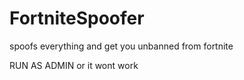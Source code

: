 # FortniteSpoofer
spoofs everything and get you unbanned from fortnite

RUN AS ADMIN or it wont work
